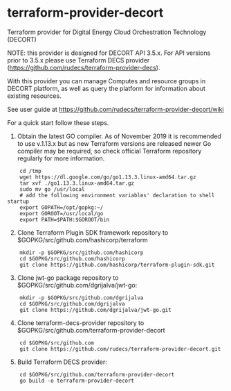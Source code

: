 # terraform-provider-decort
Terraform provider for Digital Energy Cloud Orchestration Technology (DECORT)

NOTE: this provider is designed for DECORT API 3.5.x. For API versions prior to 3.5.x please use
Terraform DECS provider (https://github.com/rudecs/terraform-provider-decs).

With this provider you can manage Computes and resource groups in DECORT platform, as well as query the platform for
information about existing resources.

See user guide at https://github.com/rudecs/terraform-provider-decort/wiki

For a quick start follow these steps.
1. Obtain the latest GO compiler. As of November 2019 it is recommended to use v.1.13.x but as new Terraform versions are released newer Go compiler may be required, so check official Terraform repository regularly for more information.
```
    cd /tmp
    wget https://dl.google.com/go/go1.13.3.linux-amd64.tar.gz
    tar xvf ./go1.13.3.linux-amd64.tar.gz
    sudo mv go /usr/local
    # add the following environment variables' declaration to shell startup
    export GOPATH=/opt/gopkg:~/
    export GOROOT=/usr/local/go
    export PATH=$PATH:$GOROOT/bin
```

2. Clone Terraform Plugin SDK framework repository to $GOPKG/src/github.com/hashicorp/terraform
```
    mkdir -p $GOPKG/src/github.com/hashicorp
    cd $GOPKG/src/github.com/hashicorp
    git clone https://github.com/hashicorp/terraform-plugin-sdk.git
```

3. Clone jwt-go package repository to $GOPKG/src/github.com/dgrijalva/jwt-go:
```
    mkdir -p $GOPKG/src/github.com/dgrijalva
    cd $GOPKG/src/github.com/dgrijalva
    git clone https://github.com/dgrijalva/jwt-go.git
```

4. Clone terraform-decs-provider repository to $GOPKG/src/github.com/terraform-provider-decort
```
    cd $GOPKG/src/github.com
    git clone https://github.com/rudecs/terraform-provider-decort.git
```

5. Build Terraform DECS provider:
```
    cd $GOPKG/src/github.com/terraform-provider-decort
    go build -o terraform-provider-decort
```
